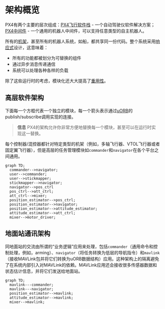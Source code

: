 # 架构概览

PX4有两个主要的层次组成：[PX4飞行软件栈](concept-flight-stack.md) - 一个自动驾驶仪软件解决方案；[PX4中间件](concept-middleware.md) - 一个通用的机器人中间件，可以支持任意类型的自主机器人。

所有的[机架](airframes-architecture.md)，甚至所有的机器人系统，如船，都共享同一份代码。整个系统采用[响应式](http://www.reactivemanifesto.org)设计，这意味着：

  * 所有的功能都被划分为可替换的组件
  * 通过异步消息传递通信
  * 系统可以处理各种各样的负载

除了这些运行时的考虑，模块化还大大提高了[重用性](https://en.wikipedia.org/wiki/Reusability)。

## 高层软件架构

下面每一个方框代表一个独立的模块，每一个箭头表示通过[uORB](advanced-uorb.md)的publish/subscribe调用实现的连接。

> **信息** PX4的架构允许你非常方便地替换每一个模块，甚至可以在运行时实现这一替换。

每个控制器/混控器都针对特定类型的机架（例如，多轴飞行器、VTOL飞行器或者固定翼飞行器），但是高层的任务管理模块如`commander`和`navigator`在各个平台之间通用。

```mermaid
graph TD;
  commander-->navigator;
  user-->commander;
  user-->stickmapper;
  stickmapper-->navigator;
  navigator-->pos_ctrl
  pos_ctrl-->att_ctrl;
  att_ctrl-->mixer;
  position_estimator-->pos_ctrl;
  position_estimator-->navigator;
  position_estimator-->attitude_estimator;
  attitude_estimator-->att_ctrl;
  mixer-->motor_driver;
```

## 地面站通讯架构

同地面站的交流由所谓的“业务逻辑”应用来处理，包括`commander`（通用命令和控制处理，例如，arming）、`navigator`（将任务转换为低层的导航指令）和`mavlink`（接收MAVLink包并将它们转换为uORB数据结构）应用。这种架构上的隔离避免了在系统内部引入对MAVLink的依赖。MAVLink应用还会接收很多传感器数据和状态估计信息，并将它们发送给地面站。

```mermaid
graph TD;
  mavlink---commander;
  mavlink---navigator;
  position_estimator-->mavlink;
  attitude_estimator-->mavlink;
  mixer-->mavlink;
```
